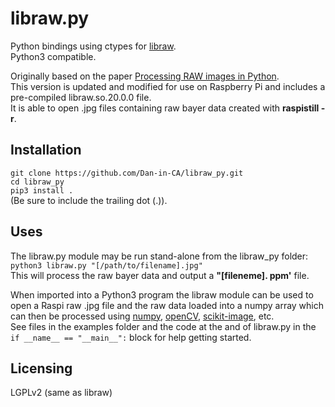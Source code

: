 libraw.py
==========
Python bindings using ctypes for [libraw](http://www.libraw.org/).\
Python3 compatible.  

Originally based on the paper [Processing RAW images in Python](https://www.researchgate.net/publication/314239357_Processing_RAW_images_in_Python).\
This version is updated and modified for use on Raspberry Pi and includes a pre-compiled libraw.so.20.0.0 file.\
It is able to open .jpg files containing raw bayer data created with **raspistill -r**.  

Installation
---------
`git clone https://github.com/Dan-in-CA/libraw_py.git`\
`cd libraw_py`\
`pip3 install .`\
(Be sure to include the trailing dot (.)).

Uses
---------
The libraw.py module may be run stand-alone from the libraw_py folder:\
`python3 libraw.py "[/path/to/filename].jpg"`\
This will process the raw bayer data and output a **"[fileneme]. ppm'** file.

When imported into a Python3 program the libraw module can be used to open a Raspi raw .jpg file and the raw data loaded into a numpy array which can then be processed using [numpy](https://numpy.org/), [openCV](https://docs.opencv.org/master/d6/d00/tutorial_py_root.html), [scikit-image](https://scikit-image.org), etc.\
 See files in the examples folder and the code at the and of libraw.py in the `if __name__ == "__main__":` block for help getting started.

Licensing
---------
LGPLv2 (same as libraw)
